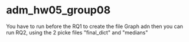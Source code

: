 # adm_hw05_group08

You have to run before the RQ1 to create the file Graph adn then you can run RQ2, using the 2 picke files "final_dict" and "medians"
